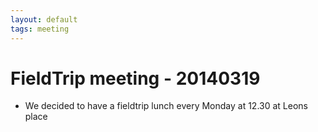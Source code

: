 ```yaml
---
layout: default
tags: meeting
---
```


# FieldTrip meeting - 20140319

*  We decided to have a fieldtrip lunch every Monday at 12.30 at Leons place 
